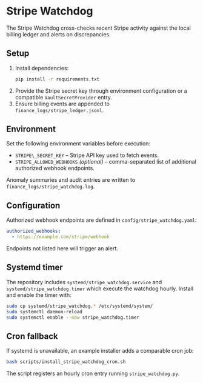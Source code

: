 # Stripe Watchdog

The Stripe Watchdog cross-checks recent Stripe activity against the local
billing ledger and alerts on discrepancies.

## Setup

1. Install dependencies:
   ```bash
   pip install -r requirements.txt
   ```
2. Provide the Stripe secret key through environment configuration or a
   compatible `VaultSecretProvider` entry.
3. Ensure billing events are appended to `finance_logs/stripe_ledger.jsonl`.

## Environment

Set the following environment variables before execution:

- `STRIPE\_SECRET_KEY` – Stripe API key used to fetch events.
- `STRIPE_ALLOWED_WEBHOOKS` *(optional)* – comma-separated list of additional
  authorized webhook endpoints.

Anomaly summaries and audit entries are written to
`finance_logs/stripe_watchdog.log`.

## Configuration

Authorized webhook endpoints are defined in
`config/stripe_watchdog.yaml`:

```yaml
authorized_webhooks:
  - https://example.com/stripe/webhook
```

Endpoints not listed here will trigger an alert.

## Systemd timer

The repository includes `systemd/stripe_watchdog.service` and `systemd/stripe_watchdog.timer` which execute the watchdog hourly. Install and enable the timer with:

```bash
sudo cp systemd/stripe_watchdog.* /etc/systemd/system/
sudo systemctl daemon-reload
sudo systemctl enable --now stripe_watchdog.timer
```

## Cron fallback

If systemd is unavailable, an example installer adds a comparable cron job:

```bash
bash scripts/install_stripe_watchdog_cron.sh
```

The script registers an hourly cron entry running `stripe_watchdog.py`.
